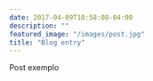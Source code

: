 ```yaml
---
date: 2017-04-09T10:58:08-04:00
description: ""
featured_image: "/images/post.jpg"
title: "Blog entry"
---
```


Post exemplo